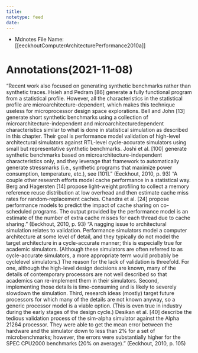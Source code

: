 ```yaml
---
title:
notetype: feed 
date: 
---
```

* Mdnotes File Name: [[eeckhoutComputerArchitecturePerformance2010a]]

# Annotations(2021-11-08)
“Recent work also focused on generating synthetic benchmarks rather than synthetic traces. Hsieh and Pedram [86] generate a fully functional program from a statistical profile. However, all the characteristics in the statistical profile are microarchitecture-dependent, which makes this technique useless for microprocessor design space explorations. Bell and John [13] generate short synthetic benchmarks using a collection of microarchitecture-independent and microarchitecturedependent characteristics similar to what is done in statistical simulation as described in this chapter. Their goal is performance model validation of high-level architectural simulators against RTL-level cycle-accurate simulators using small but representative synthetic benchmarks. Joshi et al. [100] generate synthetic benchmarks based on microarchitecture-independent characteristics only, and they leverage that framework to automatically generate stressmarks (i.e., synthetic programs that maximize power consumption, temperature, etc.), see [101].” (Eeckhout, 2010, p. 93)
“A couple other research efforts model cache performance in a statistical way. Berg and Hagersten [14] propose light-weight profiling to collect a memory reference reuse distribution at low overhead and then estimate cache miss rates for random-replacement caches. Chandra et al. [24] propose performance models to predict the impact of cache sharing on co-scheduled programs. The output provided by the performance model is an estimate of the number of extra cache misses for each thread due to cache sharing.” (Eeckhout, 2010, p. 93)
“A nagging issue to architectural simulation relates to validation. Performance simulators model a computer architecture at some level of detail, and they typically do not model the target architecture in a cycle-accurate manner; this is especially true for academic simulators. (Although these simulators are often referred to as cycle-accurate simulators, a more appropriate term would probably be cyclelevel simulators.) The reason for the lack of validation is threefold. For one, although the high-level design decisions are known, many of the details of contemporary processors are not well described so that academics can re-implement them in their simulators. Second, implementing those details is time-consuming and is likely to severely slowdown the simulation. Third, research ideas (mostly) target future processors for which many of the details are not known anyway, so a generic processor model is a viable option. (This is even true in industry during the early stages of the design cycle.) Desikan et al. [40] describe the tedious validation process of the sim-alpha simulator against the Alpha 21264 processor. They were able to get the mean error between the hardware and the simulator down to less than 2% for a set of microbenchmarks; however, the errors were substantially higher for the SPEC CPU2000 benchmarks (20% on average).” (Eeckhout, 2010, p. 105)


